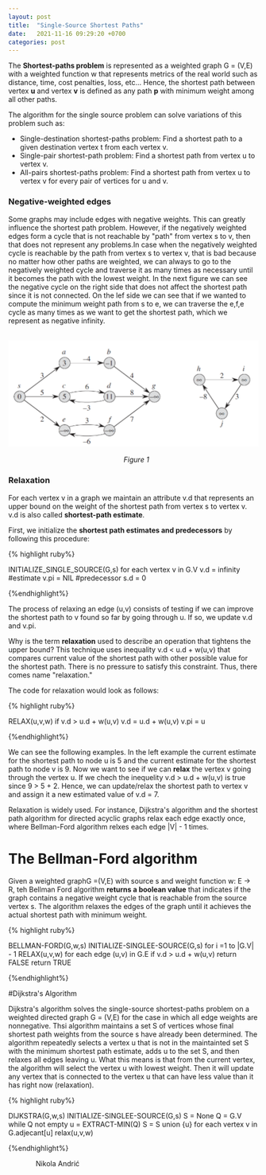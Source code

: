 ```yaml
---
layout: post
title:  "Single-Source Shortest Paths"
date:   2021-11-16 09:29:20 +0700
categories: post
---
```


The **Shortest-paths problem** is represented as a weighted graph G = (V,E) with a weighted function w that represents metrics of the real world such as distance, time, cost
penalties, loss, etc... Hence, the shortest path between vertex **u** and vertex **v** is defined as any path **p** with minimum weight among all other paths.

The algorithm for the single source problem can solve variations of this problem such as:

- Single-destination shortest-paths problem: Find a shortest path to a given destination vertex t from each vertex v. 
- Single-pair shortest-path problem: Find a shortest path from vertex u to vertex v.
- All-pairs shortest-paths problem: Find a shortest path from vertex u to vertex v for every pair of vertices for u and v.

### Negative-weighted edges

Some graphs may include edges with negative weights. This can greatly influence the shortest path problem. However, if the negatively weighted edges form a cycle that is not reachable by "path" from vertex s to v, then that does not represent any problems.In case when the negatively weighted cycle is reachable by the path from vertex s to vertex v, that is bad because no matter how other paths are weighted, we can always to go to the negatively weighted cycle and traverse it as many times as necessary until it becomes the path with the lowest weight. In the next figure we can see the negative cycle on the right side that does not affect the shortest path since it is not connected. On the lef side we can see that if we wanted to compute the minimum weight path from s to e, we can traverse the e,f,e cycle as many times as we want to get the shortest path, which we represent as negative infinity.

&nbsp;&nbsp;&nbsp;&nbsp;&nbsp;&nbsp;&nbsp;&nbsp;&nbsp;&nbsp;&nbsp;&nbsp;&nbsp;&nbsp;&nbsp;&nbsp;&nbsp;&nbsp; 
![shortest_path representation](../../assets/posts_images/shortest_1.png)

&nbsp;&nbsp;&nbsp;&nbsp;&nbsp;&nbsp;&nbsp;&nbsp;&nbsp;&nbsp;&nbsp;&nbsp;&nbsp;&nbsp;&nbsp;&nbsp;&nbsp;&nbsp;&nbsp;&nbsp;&nbsp;&nbsp;&nbsp;&nbsp;&nbsp;&nbsp;&nbsp;&nbsp;&nbsp;&nbsp;&nbsp;&nbsp;&nbsp;&nbsp;&nbsp;&nbsp;&nbsp;&nbsp;&nbsp;&nbsp;&nbsp;&nbsp;&nbsp;&nbsp;&nbsp;&nbsp;&nbsp;&nbsp;&nbsp;&nbsp;&nbsp;&nbsp;&nbsp;&nbsp;&nbsp;&nbsp;&nbsp;&nbsp;&nbsp;*Figure 1*


### Relaxation

For each vertex v in a graph we maintain an attribute v.d that represents an upper bound on the weight of the shortest path from vertex s to vertex v. v.d is also called **shortest-path estimate**. 

First, we initialize the **shortest path estimates and predecessors** by following this procedure:

{% highlight ruby%}

INITIALIZE_SINGLE_SOURCE(G,s)
        for each vertex v in G.V
                v.d = infinity  #estimate
                v.pi = NIL  #predecessor
        s.d = 0

{%endhighlight%}

The process of relaxing an edge (u,v) consists of testing if we can improve the shortest path to v found so far by going through u. If so, we update v.d and v.pi.

Why is the term **relaxation** used to describe an operation that tightens the upper bound? This technique uses inequality v.d  < u.d + w(u,v)  that compares current value of the shortest path with other possible value for the shortest path. There is no pressure to satisfy this constraint. Thus, there comes name "relaxation."

The code for relaxation would look as follows:

{% highlight ruby%}

RELAX(u,v,w)
        if v.d > u.d + w(u,v)
                v.d = u.d + w(u,v)
                v.pi = u
                

{%endhighlight%}

We can see the following examples. In the left example the current estimate for the shortest path to node u is 5 and the current estimate for the shortest path to node v is 9.  Now we want to see if we can **relax** the vertex v going through the vertex u. If we chech the inequelity v.d > u.d + w(u,v) is true since 9 > 5 + 2. Hence, we can update/relax the shortest path to vertex v and assign it a new estimated value of v.d = 7.


Relaxation is widely used. For instance, Dijkstra's algorithm and the shortest path algorithm for directed acyclic graphs relax each edge exactly once, where Bellman-Ford algorithm relxes each edge |V| - 1 times. 


# The Bellman-Ford algorithm

Given a weighted graphG =(V,E) with source s and weight function w: E -> R, teh Bellman Ford algorithm **returns a boolean value** that indicates if the graph contains a negative weight cycle that is reachable from the source vertex s. The algorithm relaxes the edges of the graph until it achieves the actual shortest path with minimum weight. 

{% highlight ruby%}

BELLMAN-FORD(G,w,s)
        INITIALIZE-SINGLEE-SOURCE(G,s)
        for i =1 to |G.V| - 1
                RELAX(u,v,w)
        for each edge (u,v) in G.E
                if v.d > u.d + w(u,v)
                        return FALSE
        return TRUE
                

{%endhighlight%}

#Dijkstra's Algorithm

Dijkstra's algorithm solves the single-source shortest-paths problem on a weighted directed graph G = (V,E) for the case in which all edge weights are nonnegative. Thsi algorithm maintains a set S of vertices whose final shortest path weights from the source s have already been determined. The algorithm repeatedly selects a vertex u that is not in the maintainted set S with the minimum shortest path estimate, adds u to the set S, and then relaxes all edges leaving u. What this means is that from the current vertex, the algorithm will select the vertex u with lowest weight. Then it will update any vertex that is connected to the vertex u that can have less value than it has right now (relaxation).

{% highlight ruby%}

DIJKSTRA(G,w,s)
        INITIALIZE-SINGLEE-SOURCE(G,s)
        S = None
        Q = G.V
        while Q not empty
                u = EXTRACT-MIN(Q)
                S = S union {u}
                for each vertex v in G.adjecant[u]
                        relax(u,v,w)             

{%endhighlight%}


 &nbsp;&nbsp;&nbsp;&nbsp;&nbsp;&nbsp;&nbsp;&nbsp;&nbsp;&nbsp;&nbsp;&nbsp;&nbsp;
 Nikola Andrić
